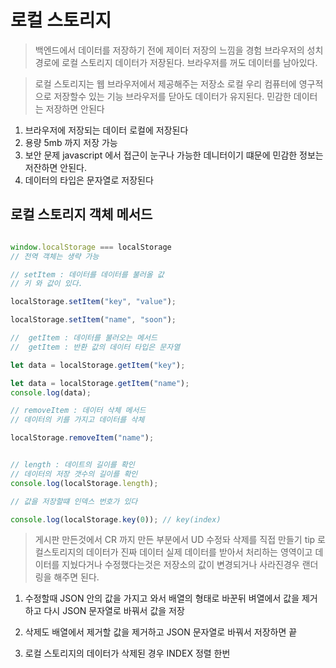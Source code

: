 


# 로컬 스토리지

> 백엔드에서 데이터를 저장하기 전에 제이터 저장의 느낌을 경험
> 브라우저의 성치 경로에 로컬 스토리지 데이터가 저장된다.
> 브라우저를 꺼도 데이터를 남아있다.

> 로컬 스토리지는 웹 브라우저에서 제공해주는 저장소
> 로컬 우리 컴퓨터에 영구적으로 저장할수 있는 기능 브라우저를 닫아도 데이터가 유지된다.
> 민감한 데이터는 저장하면 안된다 

1. 브라우저에 저장되는 데이터 로컬에 저장된다
2. 용량 5mb 까지 저장 가능
3. 보안 문제 javascript 에서 접근이 눈구나 가능한 데니터이기 떄문에 민감한 정보는 저잔하면 안된다.
4. 데이터의 타입은 문자열로 저장된다

## 로컬 스토리지 객체 메서드

```js

window.localStorage === localStorage
// 전역 객체는 생략 가능

// setItem : 데이터를 데이터를 불러올 값
// 키 와 값이 있다.

localStorage.setItem("key", "value");

localStorage.setItem("name", "soon");

//  getItem : 데이터를 불러오는 메서드
//  getItem : 반환 값의 데이터 타입은 문자열

let data = localStorage.getItem("key");

let data = localStorage.getItem("name");
console.log(data);

// removeItem : 데이터 삭체 메서드
// 데이터의 키를 가지고 데이터를 삭체

localStorage.removeItem("name");


// length : 데이트의 길이를 확인
// 데이터의 저장 갯수의 길이를 확인
console.log(localStorage.length);

// 값을 저장할떄 인덱스 번호가 있다

console.log(localStorage.key(0)); // key(index)


```


> 게시판 만든것에서 CR 까지 만든 부분에서 UD 수정돠 삭제를 직접 만들기
> tip 로컬스토리지의 데이터가 진짜 데이터 실제 데이터를 받아서 처리하는 영역이고 데이터를 지눴다거나 수정했다는것은 저장소의 값이 변경되거나 사라진경우 랜더링을 해주면 된다.

1. 수정할때 JSON 안의 값을 가지고 와서 배열의 형태로 바꾼뒤 벼열에서 값을 제거하고 다시 JSON 문자열로 바꿔서 값을 저장

2. 삭제도 배열에서 제거할 값을 제거하고 JSON 문자열로 바꿔서 저장하면 끝

3. 로컬 스토리지의 데이터가 삭제된 경우 INDEX 정렬 한번